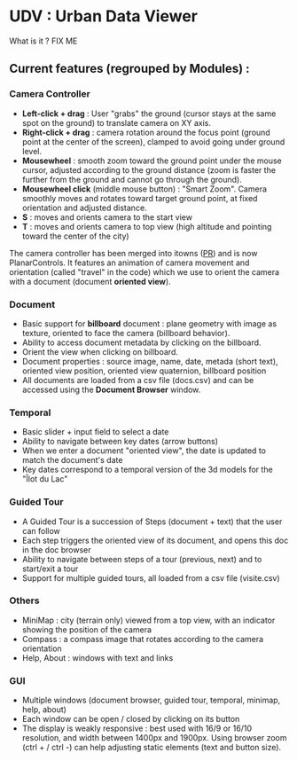 # UDV : Urban Data Viewer

What is it ? FIX ME

## Current features (regrouped by Modules) :

### Camera Controller

* **Left-click + drag** : User "grabs" the ground (cursor stays at the same spot on the ground) to translate camera on XY axis.
* **Right-click + drag** : camera rotation around the focus point (ground point at the center of the screen), clamped to avoid going under ground level.
* **Mousewheel** : smooth zoom toward the ground point under the mouse cursor, adjusted according to the ground distance (zoom is faster the further from the ground and cannot go through the ground).
* **Mousewheel click** (middle mouse button) : "Smart Zoom". Camera smoothly moves and rotates toward target ground point, at fixed orientation and adjusted distance.
* **S** : moves and orients camera to the start view
* **T** : moves and orients camera to top view (high altitude and pointing toward the center of the city)

The camera controller has been merged into itowns ([PR](https://github.com/iTowns/itowns/pull/454)) and is now PlanarControls. It features an animation of camera movement and orientation (called "travel" in the code) which we use to orient the camera with a document (document **oriented view**).

### Document

* Basic support for **billboard** document : plane geometry with image as texture, oriented to face the camera (billboard behavior).
* Ability to access document metadata by clicking on the billboard.
* Orient the view when clicking on billboard.
* Document properties : source image, name, date, metada (short text), oriented view position, oriented view quaternion, billboard position
* All documents are loaded from a csv file (docs.csv) and can be accessed using the **Document Browser** window.

### Temporal

* Basic slider + input field to select a date
* Ability to navigate between key dates (arrow buttons)
* When we enter a document "oriented view", the date is updated to match the document's date
* Key dates correspond to a temporal version of the 3d models for the "Îlot du Lac"

### Guided Tour

* A Guided Tour is a succession of Steps (document + text) that the user can follow
* Each step triggers the oriented view of its document, and opens this doc in the doc browser
* Ability to navigate between steps of a tour (previous, next) and to start/exit a tour
* Support for multiple guided tours, all loaded from a csv file (visite.csv)

### Others

* MiniMap : city (terrain only) viewed from a top view, with an indicator showing the position of the camera
* Compass : a compass image that rotates according to the camera orientation
* Help, About : windows with text and links

### GUI

* Multiple windows (document browser, guided tour, temporal, minimap, help, about)
* Each window can be open / closed by clicking on its button
* The display is weakly responsive : best used with 16/9 or 16/10 resolution, and width between 1400px and 1900px. Using browser zoom (ctrl + / ctrl -) can help adjusting static elements (text and button size).
